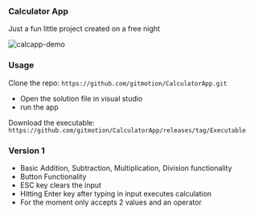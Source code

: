 ### Calculator App
Just a fun little project created on a free night

![calcapp-demo](https://github.com/user-attachments/assets/fa4c2c90-8387-4c9b-8ccb-2f70bb68d7c6)

### Usage
Clone the repo: `https://github.com/gitmotion/CalculatorApp.git`
- Open the solution file in visual studio
- run the app

Download the executable:
`https://github.com/gitmotion/CalculatorApp/releases/tag/Executable`

### Version 1
- Basic Addition, Subtraction, Multiplication, Division functionality
- Button Functionality
- ESC key clears the input
- Hitting Enter key after typing in input executes calculation
- For the moment only accepts 2 values and an operator


